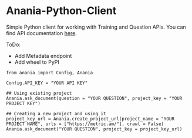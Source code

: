 # Anania-Python-Client

Simple Python client for working with Training and Question APIs. You can find API documentation [here](https://api.anania.ai/docs).

ToDo:
 - Add Metadata endpoint
 - Add wheel to PyPI

```
from anania import Config, Anania

Config.API_KEY = "YOUR API KEY"

## Using existing project
Anania.ask_document(question = "YOUR QUESTION", project_key = "YOUR PROJECT KEY")

## Creating a new project and using it
project_key_url = Anania.create_project_url(project_name = "YOUR PROJECT NAME", urls = ["https://metric.am/"], crawl = False)
Anania.ask_document("YOUR QUESTION", project_key = project_key_url)
```
